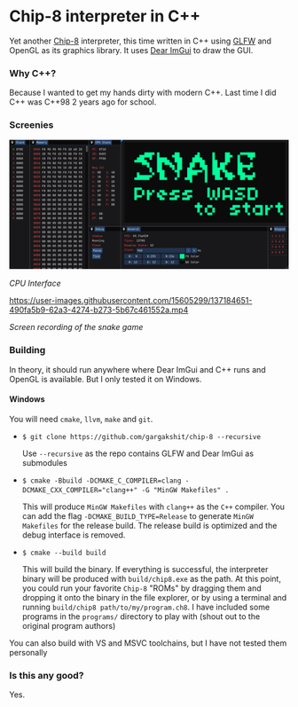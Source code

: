# Chip-8 interpreter in C++

Yet another [Chip-8](https://en.wikipedia.org/wiki/Chip-8) interpreter, this
time written in C++ using [GLFW](https://github.com/glfw/glfw) and OpenGL as its
graphics library. It uses [Dear ImGui](https://github.com/ocornut/imgui) to
draw the GUI.

### Why C++?

Because I wanted to get my hands dirty with modern C++. Last time I did C++ was
C++98 2 years ago for school.

### Screenies

![Screenshot of the interface](./screenshots/s1.png)

_CPU Interface_

https://user-images.githubusercontent.com/15605299/137184651-490fa5b9-62a3-4274-b273-5b67c461552a.mp4

_Screen recording of the snake game_

### Building

In theory, it should run anywhere where Dear ImGui and C++ runs and OpenGL is
available. But I only tested it on Windows.

#### Windows

You will need `cmake`, `llvm`, `make` and `git`.

- ```$ git clone https://github.com/gargakshit/chip-8 --recursive```

  Use `--recursive` as the repo contains GLFW and Dear ImGui as submodules

- ```$ cmake -Bbuild -DCMAKE_C_COMPILER=clang -DCMAKE_CXX_COMPILER="clang++" -G "MinGW Makefiles" .```

  This will produce `MinGW Makefiles` with `clang++` as the `C++` compiler.
  You can add the flag `-DCMAKE_BUILD_TYPE=Release` to generate
  `MinGW Makefiles` for the release build. The release build is optimized and
  the debug interface is removed.

- ```$ cmake --build build```

  This will build the binary. If everything is successful, the interpreter
  binary will be produced with `build/chip8.exe` as the path. At this point,
  you could run your favorite `Chip-8` "ROMs" by dragging them and dropping it
  onto the binary in the file explorer, or by using a terminal and running
  `build/chip8 path/to/my/program.ch8`. I have included some programs
  in the `programs/` directory to play with (shout out to the original program
  authors)

You can also build with VS and MSVC toolchains, but I have not tested them
personally

### Is this any good?

Yes.

